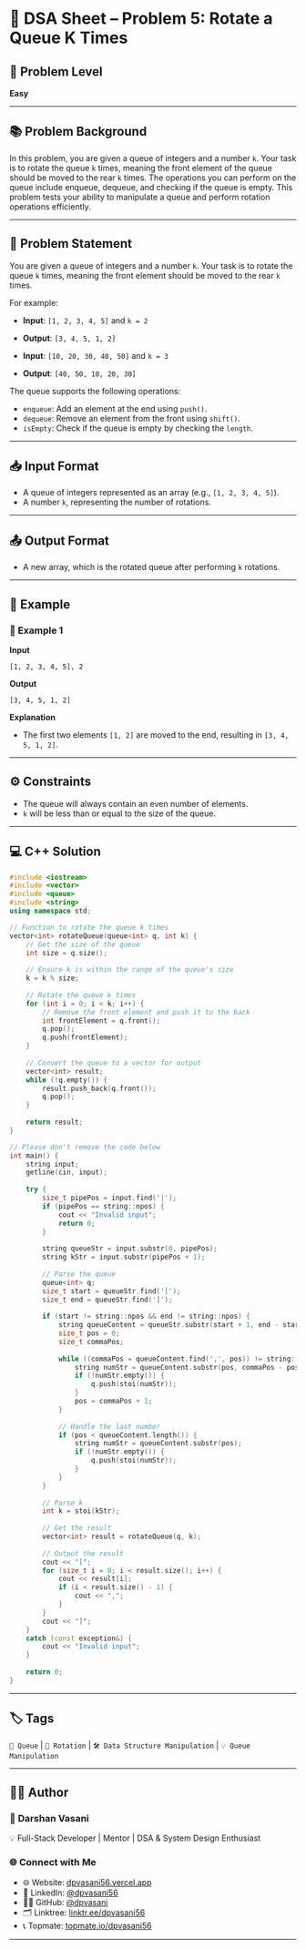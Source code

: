 # 🧩 DSA Sheet – Problem 5: Rotate a Queue K Times

## 🎯 Problem Level  
**Easy**

---

## 📚 Problem Background  

In this problem, you are given a queue of integers and a number `k`. Your task is to rotate the queue `k` times, meaning the front element of the queue should be moved to the rear `k` times. The operations you can perform on the queue include enqueue, dequeue, and checking if the queue is empty. This problem tests your ability to manipulate a queue and perform rotation operations efficiently.

---

## 📝 Problem Statement  

You are given a queue of integers and a number `k`. Your task is to rotate the queue `k` times, meaning the front element should be moved to the rear `k` times.

For example:

- **Input**: `[1, 2, 3, 4, 5]` and `k = 2`
- **Output**: `[3, 4, 5, 1, 2]`

- **Input**: `[10, 20, 30, 40, 50]` and `k = 3`
- **Output**: `[40, 50, 10, 20, 30]`

The queue supports the following operations:
- `enqueue`: Add an element at the end using `push()`.
- `dequeue`: Remove an element from the front using `shift()`.
- `isEmpty`: Check if the queue is empty by checking the `length`.

---

## 📥 Input Format  

- A queue of integers represented as an array (e.g., `[1, 2, 3, 4, 5]`).
- A number `k`, representing the number of rotations.

---

## 📤 Output Format  

- A new array, which is the rotated queue after performing `k` rotations.

---

## 🧪 Example  

### 🔹 Example 1  

**Input**  
```
[1, 2, 3, 4, 5], 2
```

**Output**  
```
[3, 4, 5, 1, 2]
```

**Explanation**  
- The first two elements `[1, 2]` are moved to the end, resulting in `[3, 4, 5, 1, 2]`.

---

## ⚙️ Constraints  

- The queue will always contain an even number of elements.
- `k` will be less than or equal to the size of the queue.

---

## 💻 C++ Solution  

```cpp
#include <iostream>
#include <vector>
#include <queue>
#include <string>
using namespace std;

// Function to rotate the queue k times
vector<int> rotateQueue(queue<int> q, int k) {
    // Get the size of the queue
    int size = q.size();
    
    // Ensure k is within the range of the queue's size
    k = k % size;
    
    // Rotate the queue k times
    for (int i = 0; i < k; i++) {
        // Remove the front element and push it to the back
        int frontElement = q.front();
        q.pop();
        q.push(frontElement);
    }
    
    // Convert the queue to a vector for output
    vector<int> result;
    while (!q.empty()) {
        result.push_back(q.front());
        q.pop();
    }
    
    return result;
}

// Please don't remove the code below
int main() {
    string input;
    getline(cin, input);
    
    try {
        size_t pipePos = input.find('|');
        if (pipePos == string::npos) {
            cout << "Invalid input";
            return 0;
        }
        
        string queueStr = input.substr(0, pipePos);
        string kStr = input.substr(pipePos + 1);
        
        // Parse the queue
        queue<int> q;
        size_t start = queueStr.find('[');
        size_t end = queueStr.find(']');
        
        if (start != string::npos && end != string::npos) {
            string queueContent = queueStr.substr(start + 1, end - start - 1);
            size_t pos = 0;
            size_t commaPos;
            
            while ((commaPos = queueContent.find(',', pos)) != string::npos) {
                string numStr = queueContent.substr(pos, commaPos - pos);
                if (!numStr.empty()) {
                    q.push(stoi(numStr));
                }
                pos = commaPos + 1;
            }
            
            // Handle the last number
            if (pos < queueContent.length()) {
                string numStr = queueContent.substr(pos);
                if (!numStr.empty()) {
                    q.push(stoi(numStr));
                }
            }
        }
        
        // Parse k
        int k = stoi(kStr);
        
        // Get the result
        vector<int> result = rotateQueue(q, k);
        
        // Output the result
        cout << "[";
        for (size_t i = 0; i < result.size(); i++) {
            cout << result[i];
            if (i < result.size() - 1) {
                cout << ",";
            }
        }
        cout << "]";
    }
    catch (const exception&) {
        cout << "Invalid input";
    }
    
    return 0;
}
```

---

## 🏷️ Tags  
`🔢 Queue` | `🔄 Rotation` | `🛠️ Data Structure Manipulation` | `💡 Queue Manipulation`

---

## 👨‍💻 Author  

### 🚀 **Darshan Vasani**  
💡 Full-Stack Developer | Mentor | DSA & System Design Enthusiast  

### 🌐 Connect with Me  
- 🌐 Website: [dpvasani56.vercel.app](https://dpvasani56.vercel.app)  
- 💼 LinkedIn: [@dpvasani56](https://linkedin.com/in/dpvasani56)  
- 🧑‍💻 GitHub: [@dpvasani](https://github.com/dpvasani)  
- 🗂️ Linktree: [linktr.ee/dpvasani56](https://linktr.ee/dpvasani56)  
- 📞 Topmate: [topmate.io/dpvasani56](https://topmate.io/dpvasani56)

---